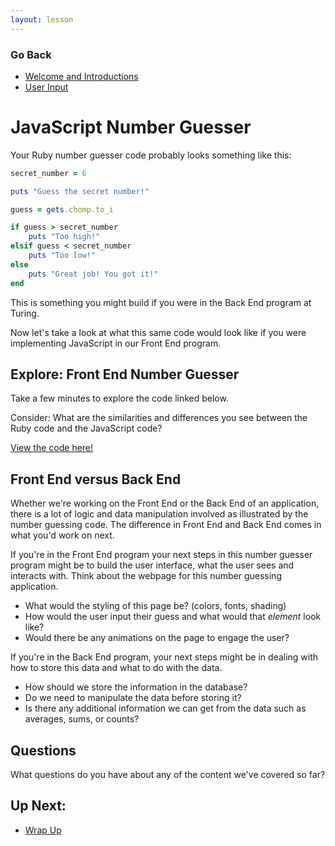 ```yaml
---
layout: lesson
---
```


### Go Back

- [Welcome and Introductions](../)
- [User Input](../user-input)

# JavaScript Number Guesser

Your Ruby number guesser code probably looks something like this:

```ruby
secret_number = 6

puts "Guess the secret number!"

guess = gets.chomp.to_i

if guess > secret_number
    puts "Too high!"
elsif guess < secret_number
    puts "Too low!"
else
    puts "Great job! You got it!"
end
```

This is something you might build if you were in the Back End program at Turing.

Now let's take a look at what this same code would look like if you were implementing JavaScript in our Front End program.

<div class="try-it-new">
  <h2>Explore: Front End Number Guesser</h2>
  <p>Take a few minutes to explore the code linked below.</p>
  <p>Consider: What are the similarities and differences you see between the Ruby code and the JavaScript code?</p>
  <a target="blank" href="https://codepen.io/turing-trycoding/pen/BaGwKJV?editors=0010">View the code here!</a>
</div>

## Front End versus Back End

Whether we're working on the Front End or the Back End of an application, there is a lot of logic and data manipulation involved as illustrated by the number guessing code. The difference in Front End and Back End comes in what you'd work on next.

If you're in the Front End program your next steps in this number guesser program might be to build the user interface, what the user sees and interacts with. Think about the webpage for this number guessing application.

- What would the styling of this page be? (colors, fonts, shading)
- How would the user input their guess and what would that _element_ look like?
- Would there be any animations on the page to engage the user?

If you're in the Back End program, your next steps might be in dealing with how to store this data and what to do with the data.

- How should we store the information in the database?
- Do we need to manipulate the data before storing it?
- Is there any additional information we can get from the data such as averages, sums, or counts?

## Questions

What questions do you have about any of the content we've covered so far?

## Up Next:

- [Wrap Up](../wrap-up)
